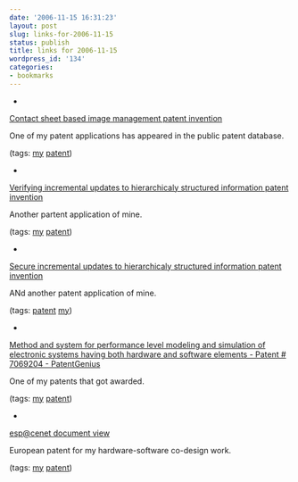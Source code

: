 ```yaml
---
date: '2006-11-15 16:31:23'
layout: post
slug: links-for-2006-11-15
status: publish
title: links for 2006-11-15
wordpress_id: '134'
categories:
- bookmarks
---
```



	
  * 
		

[Contact sheet based image management patent invention](http://www.freshpatents.com/Contact-sheet-based-image-management-dt20061026ptan20060242567.php)


		

One of my patent applications has appeared in the public patent database.


		

(tags: [my](http://del.icio.us/eob/my) [patent](http://del.icio.us/eob/patent))


	

	
  * 
		

[Verifying incremental updates to hierarchicaly structured information patent invention](http://www.freshpatents.com/Verifying-incremental-updates-to-hierarchicaly-structured-information-dt20051208ptan20050273472.php)


		

Another partent application of mine.


		

(tags: [my](http://del.icio.us/eob/my) [patent](http://del.icio.us/eob/patent))


	

	
  * 
		

[Secure incremental updates to hierarchicaly structured information patent invention](http://www.freshpatents.com/Secure-incremental-updates-to-hierarchicaly-structured-information-dt20051208ptan20050273471.php)


		

ANd another patent application of mine.


		

(tags: [patent](http://del.icio.us/eob/patent) [my](http://del.icio.us/eob/my))


	

	
  * 
		

[Method and system for performance level modeling and simulation of electronic systems having both hardware and software elements - Patent # 7069204 - PatentGenius](http://www.patentgenius.com/patent/7069204.html)


		

One of my patents that got awarded.


		

(tags: [my](http://del.icio.us/eob/my) [patent](http://del.icio.us/eob/patent))


	

	
  * 
		

[esp@cenet document view](http://v3.espacenet.com/textdoc?DB=EPODOC&IDX=WO0227565)


		

European patent for my hardware-software co-design work.


		

(tags: [my](http://del.icio.us/eob/my) [patent](http://del.icio.us/eob/patent))


	




